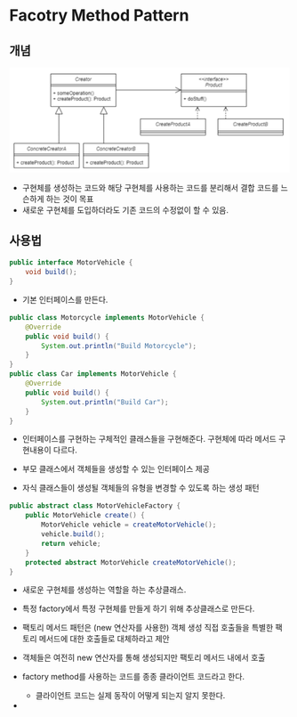 # Facotry Method Pattern

## 개념
![factorymethod](../../images/architecture/facotrymethod.png)

- 구현체를 생성하는 코드와 해당 구현체를 사용하는 코드를 분리해서 결합 코드를 느슨하게 하는 것이 목표
- 새로운 구현체를 도입하더라도 기존 코드의 수정없이 할 수 있음.

## 사용법
```java
public interface MotorVehicle {
    void build();
}
```
- 기본 인터페이스를 만든다. 

```java
public class Motorcycle implements MotorVehicle {
    @Override
    public void build() {
        System.out.println("Build Motorcycle");
    }
}
public class Car implements MotorVehicle {
    @Override
    public void build() {
        System.out.println("Build Car");
    }
}
```
- 인터페이스를 구현하는 구체적인 클래스들을 구현해준다. 구현체에 따라 메서드 구현내용이 다르다.

- 부모 클래스에서 객체들을 생성할 수 있는 인터페이스 제공
- 자식 클래스들이 생성될 객체들의 유형을 변경할 수 있도록 하는 생성 패턴

```java
public abstract class MotorVehicleFactory {
    public MotorVehicle create() {
        MotorVehicle vehicle = createMotorVehicle();
        vehicle.build();
        return vehicle;
    }
    protected abstract MotorVehicle createMotorVehicle();
}
```
- 새로운 구현체를 생성하는 역할을 하는 추상클래스.
- 특정 factory에서 특정 구현체를 만들게 하기 위해 추상클래스로 만든다.



- 팩토리 메서드 패턴은 (new 연산자를 사용한) 객체 생성 직접 호출들을 특별한 팩토리 메서드에 대한 호출들로 대체하라고 제안
- 객체들은 여전히 new 연산자를 통해 생성되지만 팩토리 메서드 내에서 호출

- factory method를 사용하는 코드를 종종 클라이언트 코드라고 한다. 
  - 클라이언트 코드는 실제 동작이 어떻게 되는지 알지 못한다.
   
- 